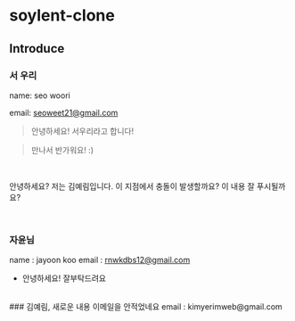 # soylent-clone

## Introduce

### 서 우리
name: seo woori

email: seoweet21@gmail.com

>안녕하세요! 서우리라고 합니다!

>만나서 반가워요! :)
<br/>


<p>안녕하세요? 저는 김예림입니다.
이 지점에서 충돌이 발생할까요?
이 내용 잘 푸시될까요?</p>

<br/>

### 자윤님
name : jayoon koo
email : rnwkdbs12@gmail.com

- 안녕하세요! 잘부탁드려요 

<br/>
### 김예림, 새로운 내용
이메일을 안적었네요
email : kimyerimweb@gmail.com
